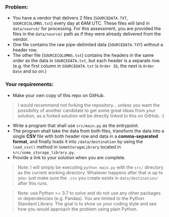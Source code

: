 ### Problem:
- You have a vendor that delivers 2 files (`SOURCEDATA.TXT`, `SOURCECOLUMNS.txt`) every day at 6AM UTC. These files will land in `data/source/` for processing. For this assessment, you are provided the files in the `data/source/` path as if they were already delivered from the vendor.
- One file contains the raw pipe-delimited data (`SOURCEDATA.TXT`) without a header row.
- The other file (`SOURCECOLUMNS.txt`) contains the headers in the same order as the data in `SOURCEDATA.txt`, but each header is a separate row. 
(e.g. the first column in `SOURCEDATA.txt` is `Order ID`, the next is `Order Date` and so on.)

### Your requirements:
- Make your own copy of this repo on GitHub.
>I would recommend not forking the repository... unless you want the possibility of another candidate to get some great ideas from your solution, as a forked solution will be directly linked to this on GitHub. :)
- Write a program that shall use `src/main.py` as the entrypoint.
- The program shall take the data from both files, transform the data into a single __CSV__ file with both header row and data in a __comma-separated format__, and finally loads it into `/data/destination` by using the `load_csv()` method in `SomeStorageLibrary` located in `src/some_storage_library.py`.
- Provide a link to your solution when you are complete.

> Note: I will simply be executing `python main.py` with the `src/` directory as the current working directory. Whatever happens after that is up to you- just make sure the `.csv` you create exists in `data/destination/` after this runs.

> Note: use Python >= 3.7 to solve and do not use any other packages or dependencies (e.g. Pandas). You are limited to the Python Standard Library. The goal is to show us your coding style and see how you would approach the problem using plain Python.
